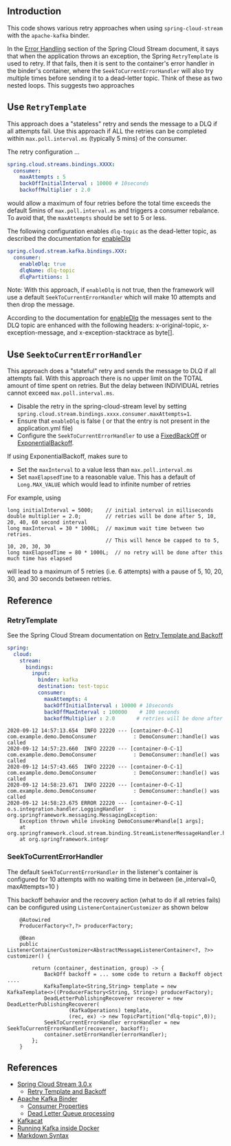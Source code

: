 
## Introduction

This code shows various retry approaches when using `spring-cloud-stream` with the `apache-kafka` binder.

In the [Error Handling](https://cloud.spring.io/spring-cloud-static/spring-cloud-stream/3.0.6.RELEASE/reference/html/spring-cloud-stream.html#spring-cloud-stream-overview-error-handling)
section of the Spring Cloud Stream document, it says that when the application throws an exception, the Spring `RetryTemplate` is used to retry. If that fails, 
then it is sent to the container's error handler in the binder's container, where the `SeekToCurrentErrorHandler` will also try multiple times before sending it to a
dead-letter topic. Think of these as two nested loops. This suggests two approaches

## Use `RetryTemplate` 

This approach does a "stateless" retry and sends the message to a DLQ if all attempts fail. Use this approach if ALL the retries can be completed within `max.poll.interval.ms` (typically 5 mins) of the consumer. 

The retry configuration ...

```yaml
spring.cloud.streams.bindings.XXXX:
  consumer:
    maxAttempts : 5
    backOffInitialInterval : 10000 # 10seconds
    backoffMultiplier : 2.0
```
would allow a maximum of four retries before the total time exceeds the default 5mins of `max.poll.interval.ms` and triggers a consumer 
rebalance. To avoid that, the `maxAttempts` should be set to 5 or less. 

The following configuration enables `dlq-topic` as the dead-letter topic, as described the documentation 
for [enableDlq](https://cloud.spring.io/spring-cloud-static/spring-cloud-stream-binder-kafka/3.0.6.RELEASE/reference/html/spring-cloud-stream-binder-kafka.html#kafka-consumer-properties)
      
```yaml
spring.cloud.stream.kafka.bindings.XXX:
  consumer:
    enableDlq: true
    dlqName: dlq-topic
    dlqPartitions: 1
```

Note: With this approach, if `enableDlq` is not true, then the framework will use a default `SeekToCurrentErrorHandler` which will make 10 attempts and 
then drop the message.

According to the documentation for [enableDlq](https://cloud.spring.io/spring-cloud-static/spring-cloud-stream-binder-kafka/3.0.6.RELEASE/reference/html/spring-cloud-stream-binder-kafka.html#kafka-consumer-properties)
the messages sent to the DLQ topic are enhanced with the following headers: x-original-topic, x-exception-message, and x-exception-stacktrace as byte[].

## Use `SeektoCurrentErrorHandler`

This approach does a "stateful" retry and sends the message to DLQ if all attempts fail. With this approach there is no upper limit on the 
TOTAL amount of time spent on retries. But the delay between INDIVIDUAL retries cannot exceed `max.poll.interval.ms`. 

* Disable the retry in the spring-cloud-stream level by setting `spring.cloud.stream.bindings.xxxx.consumer.maxAttempts=1`. 
* Ensure that `enableDlq` is false ( or that the entry is not present in the application.yml file)
* Configure the `SeekToCurrentErrorHandler` to use a [FixedBackOff](https://docs.spring.io/spring/docs/current/javadoc-api/org/springframework/util/backoff/FixedBackOff.html)
or [ExponentialBackoff](https://docs.spring.io/spring/docs/current/javadoc-api/org/springframework/util/backoff/ExponentialBackOff.html).
 
If using ExponentialBackoff, makes sure to

* Set the `maxInterval` to a value less than `max.poll.interval.ms`
* Set `maxElapsedTime` to a reasonable value. This has a default of `Long.MAX_VALUE` which would lead to infinite number of retries

For example, using

```
long initialInterval = 5000;	// initial interval in milliseconds
double multiplier = 2.0;		// retries will be done after 5, 10, 20, 40, 60 second interval
long maxInterval = 30 * 1000L;  // maximum wait time between two retries. 
                                // This will hence be capped to to 5, 10, 20, 30, 30
long maxElapsedTime = 80 * 1000L;  // no retry will be done after this much time has elapsed
```
will lead to a maximum of 5 retries (i.e. 6 attempts) with a pause of 5, 10, 20, 30, and 30 seconds between retries.

## Reference
### RetryTemplate

See the Spring Cloud Stream documentation on [Retry Template and Backoff](https://cloud.spring.io/spring-cloud-static/spring-cloud-stream/3.0.6.RELEASE/reference/html/spring-cloud-stream.html#_retry_template_and_retrybackoff)

```yaml
spring:
  cloud:
    stream:
      bindings:
        input:
          binder: kafka
          destination: test-topic
          consumer:
            maxAttempts: 4
            backOffInitialInterval : 10000 # 10seconds
            backOffMaxInterval : 100000    # 100 seconds
            backoffMultiplier : 2.0       # retries will be done after 10 20 40 80 seconds. The total is 150 which is within the default max retry interval
```
 
```
2020-09-12 14:57:13.654  INFO 22220 --- [container-0-C-1] com.example.demo.DemoConsumer            : DemoConsumer::handle() was called
2020-09-12 14:57:23.660  INFO 22220 --- [container-0-C-1] com.example.demo.DemoConsumer            : DemoConsumer::handle() was called
2020-09-12 14:57:43.665  INFO 22220 --- [container-0-C-1] com.example.demo.DemoConsumer            : DemoConsumer::handle() was called
2020-09-12 14:58:23.671  INFO 22220 --- [container-0-C-1] com.example.demo.DemoConsumer            : DemoConsumer::handle() was called
2020-09-12 14:58:23.675 ERROR 22220 --- [container-0-C-1] o.s.integration.handler.LoggingHandler   : org.springframework.messaging.MessagingException: 
    Exception thrown while invoking DemoConsumer#handle[1 args]; 
	at org.springframework.cloud.stream.binding.StreamListenerMessageHandler.handleRequestMessage(StreamListenerMessageHandler.java:64)
	at org.springframework.integr
```

### SeekToCurrentErrorHandler

The default `SeekToCurrentErrorHandler` in the listener's container is configured for 10 attempts with no waiting time in between (ie.,interval=0, maxAttempts=10 )

This backoff behavior and the recovery action (what to do if all retries fails) can be configured using `ListenerContainerCustomizer` as shown below
```
    @Autowired
	ProducerFactory<?,?> producerFactory;

	@Bean
	public ListenerContainerCustomizer<AbstractMessageListenerContainer<?, ?>> customizer() {

		return (container, destination, group) -> {
			BackOff backoff = ... some code to return a Backoff object ....
			KafkaTemplate<String,String> template = new KafkaTemplate<>((ProducerFactory<String, String>) producerFactory);
			DeadLetterPublishingRecoverer recoverer = new DeadLetterPublishingRecoverer(
					(KafkaOperations) template,
					(rec, ex) -> new TopicPartition("dlq-topic",0));
			SeekToCurrentErrorHandler errorHandler = new SeekToCurrentErrorHandler(recoverer, backoff);
			container.setErrorHandler(errorHandler);
		};
	}
```
## References

* [Spring Cloud Stream 3.0.x](https://cloud.spring.io/spring-cloud-static/spring-cloud-stream/3.0.6.RELEASE/reference/html/spring-cloud-stream.html#spring-cloud-stream-reference)
    * [Retry Template and Backoff](https://cloud.spring.io/spring-cloud-static/spring-cloud-stream/3.0.6.RELEASE/reference/html/spring-cloud-stream.html#_retry_template_and_retrybackoff)
* [Apache Kafka Binder](https://cloud.spring.io/spring-cloud-static/spring-cloud-stream-binder-kafka/3.0.6.RELEASE/reference/html/spring-cloud-stream-binder-kafka.html)
    * [Consumer Properties](https://cloud.spring.io/spring-cloud-static/spring-cloud-stream-binder-kafka/3.0.6.RELEASE/reference/html/spring-cloud-stream-binder-kafka.html#kafka-consumer-properties)
    * [Dead Letter Queue processing](https://cloud.spring.io/spring-cloud-static/spring-cloud-stream-binder-kafka/3.0.6.RELEASE/reference/html/spring-cloud-stream-binder-kafka.html#kafka-dlq-processing)
* [Kafkacat](https://github.com/edenhill/kafkacat)
* [Running Kafka inside Docker](https://github.com/wurstmeister/kafka-docker)
* [Markdown Syntax](https://github.com/adam-p/markdown-here/wiki/Markdown-Cheatsheet)
